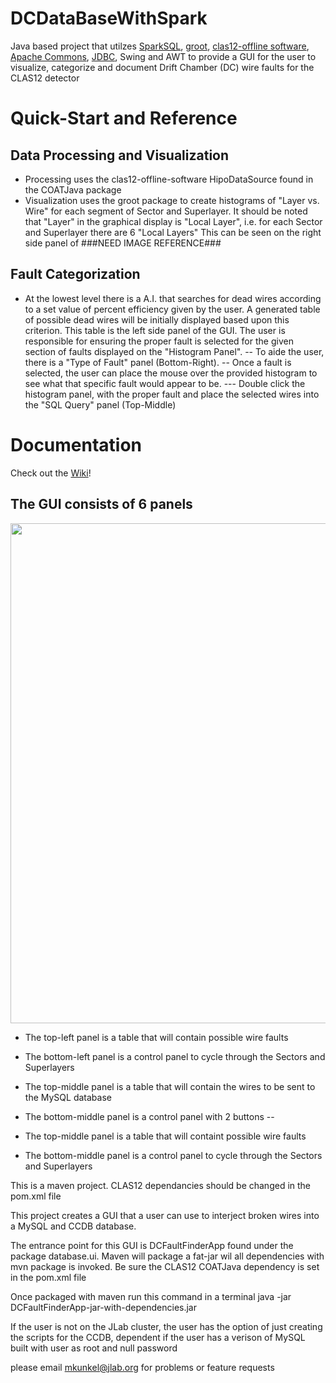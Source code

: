 # DCDataBaseWithSpark
Java based project that utilzes [SparkSQL](https://spark.apache.org/sql/), [groot](https://github.com/gavalian/groot/), [clas12-offline software](https://github.com/JeffersonLab/clas12-offline-software), [Apache Commons](https://commons.apache.org/), [JDBC](https://en.wikipedia.org/wiki/JDBC_driver), Swing and AWT to provide a GUI for the user to visualize, categorize and document Drift Chamber (DC) wire faults for the CLAS12 detector

# Quick-Start and Reference 

## Data Processing and Visualization
- Processing uses the clas12-offline-software HipoDataSource found in the COATJava package
- Visualization uses the groot package to create histograms of "Layer vs. Wire" for each segment of Sector and Superlayer. It should be noted that "Layer" in the graphical display is "Local Layer", i.e. for each Sector and Superlayer there are 6 "Local Layers" This can be seen on the right side panel of ###NEED IMAGE REFERENCE###

## Fault Categorization 
- At the lowest level there is a A.I. that searches for dead wires according to a set value of percent efficiency given by the user. A generated table of possible dead wires will be initially displayed based upon this criterion. This table is the left side panel of the GUI. 
The user is responsible for ensuring the proper fault is selected for the given section of faults displayed on the "Histogram Panel". 
-- To aide the user, there is a "Type of Fault" panel (Bottom-Right). 
-- Once a fault is selected, the user can place the mouse over the provided histogram to see what that specific fault would appear to be.
--- Double click the histogram panel, with the proper fault and place the selected wires into the "SQL Query" panel (Top-Middle)

# Documentation
Check out the [Wiki](https://github.com/mckunkel/DCFaultFinder/wiki "DCFaultFinder Wiki")!

## The GUI consists of 6 panels
<img src="https://github.com/mckunkel/DCFaultFinder/blob/master/images/InitialStartUpLabeled.png" width="800">


- The top-left panel is a table that will contain possible wire faults
- The bottom-left panel is a control panel to cycle through the Sectors and Superlayers

- The top-middle panel is a table that will contain the wires to be sent to the MySQL database
- The bottom-middle panel is a control panel with 2 buttons
--

- The top-middle panel is a table that will containt possible wire faults
- The bottom-middle panel is a control panel to cycle through the Sectors and Superlayers




This is a maven project.
CLAS12 dependancies should be changed in the pom.xml file

This project creates a GUI that a user can use to interject broken wires into a MySQL and CCDB database.

The entrance point for this GUI is DCFaultFinderApp found under the package database.ui.
Maven will package a fat-jar wil all dependencies with mvn package is invoked. 
Be sure the CLAS12 COATJava dependency is set in the pom.xml file

Once packaged with maven
run this command in a terminal
java -jar DCFaultFinderApp-jar-with-dependencies.jar

If the user is not on the JLab cluster, the user has the option of just creating the scripts for the CCDB, dependent if the
user has a verison of MySQL built with user as root and null password

please email mkunkel@jlab.org for problems or feature requests


